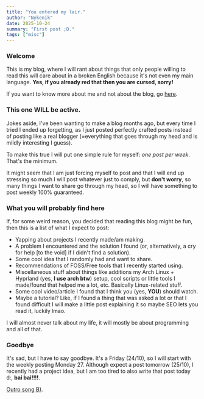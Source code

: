 ```yaml
---
title: "You entered my lair."
author: "Nykenik"
date: 2025-10-24
summary: "First post ;D."
tags: ["misc"]
---
```


### Welcome
This is my blog, where I will rant about things that only people willing to read this will care about in a broken English because it's not even my main language. __Yes, if you already red that then you are cursed, sorry!__

If you want to know more about me and not about the blog, go [here](/about).

### This one WILL be active.
Jokes aside, I've been wanting to make a blog months ago, but every time I tried I ended up forgetting, as I just posted perfectly crafted posts instead of posting like a real blogger (=everything that goes through my head and is mildly interesting I guess).

To make this true I will put one simple rule for myself: _one post per week_. That's the minimum.

It might seem that I am just forcing myself to post and that I will end up stressing so much I will post whatever just to comply, but __don't worry__, so many things I want to share go through my head, so I will have something to post weekly 100% guaranteed.

### What you will probably find here
If, for some weird reason, you decided that reading this blog might be fun, then this is a list of what I expect to post:
- Yapping about projects I recently made/am making.
- A problem I encountered and the solution I found (or, alternatively, a cry for help [to the void] if I didn't find a solution).
- Some cool idea that I randomly had and want to share.
- Recommendations of FOSS/Free tools that I recently started using.
- Miscellaneous stuff about things like additions my Arch Linux + Hyprland (yes, __I use arch btw__) setup, cool scripts or little tools I made/found that helped me a lot, etc. Basically Linux-related stuff.
- Some cool video/article I found that I think you (yes, __YOU__) should watch.
- Maybe a tutorial? Like, if I found a thing that was asked a lot or that I found difficult I will make a little post explaining it so maybe SEO lets you read it, luckily lmao.

I will almost never talk about my life, it will mostly be about programming and all of that.

### Goodbye
It's sad, but I have to say goodbye. It's a Friday (24/10), so I will start with the weekly posting Monday 27. Although expect a post tomorrow (25/10), I recently had a project idea, but I am too tired to also write that post today d:, __bai bai!!!!__.

[Outro song B)](https://youtu.be/cwyTleTL06Y).
